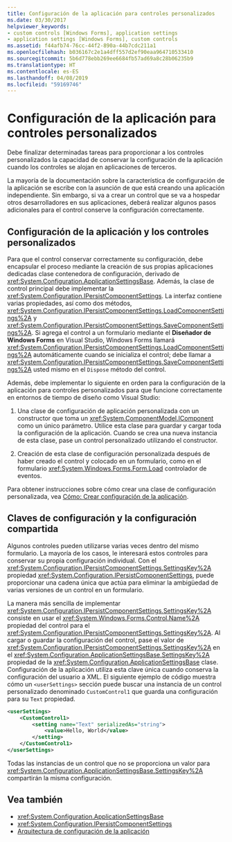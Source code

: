 ```yaml
---
title: Configuración de la aplicación para controles personalizados
ms.date: 03/30/2017
helpviewer_keywords:
- custom controls [Windows Forms], application settings
- application settings [Windows Forms], custom controls
ms.assetid: f44afb74-76cc-44f2-890a-44b7cdc211a1
ms.openlocfilehash: b036167c2e1a4dff557d2ef90eaa964710533410
ms.sourcegitcommit: 5b6d778ebb269ee6684fb57ad69a8c28b06235b9
ms.translationtype: HT
ms.contentlocale: es-ES
ms.lasthandoff: 04/08/2019
ms.locfileid: "59169746"
---
```

# <a name="application-settings-for-custom-controls"></a>Configuración de la aplicación para controles personalizados
Debe finalizar determinadas tareas para proporcionar a los controles personalizados la capacidad de conservar la configuración de la aplicación cuando los controles se alojan en aplicaciones de terceros.  
  
 La mayoría de la documentación sobre la característica de configuración de la aplicación se escribe con la asunción de que está creando una aplicación independiente. Sin embargo, si va a crear un control que se va a hospedar otros desarrolladores en sus aplicaciones, deberá realizar algunos pasos adicionales para el control conserve la configuración correctamente.  
  
## <a name="application-settings-and-custom-controls"></a>Configuración de la aplicación y los controles personalizados  
 Para que el control conservar correctamente su configuración, debe encapsular el proceso mediante la creación de sus propias aplicaciones dedicadas clase contenedora de configuración, derivado de <xref:System.Configuration.ApplicationSettingsBase>. Además, la clase de control principal debe implementar la <xref:System.Configuration.IPersistComponentSettings>. La interfaz contiene varias propiedades, así como dos métodos, <xref:System.Configuration.IPersistComponentSettings.LoadComponentSettings%2A> y <xref:System.Configuration.IPersistComponentSettings.SaveComponentSettings%2A>. Si agrega el control a un formulario mediante el **Diseñador de Windows Forms** en Visual Studio, Windows Forms llamará <xref:System.Configuration.IPersistComponentSettings.LoadComponentSettings%2A> automáticamente cuando se inicializa el control; debe llamar a <xref:System.Configuration.IPersistComponentSettings.SaveComponentSettings%2A> usted mismo en el `Dispose` método del control.  
  
 Además, debe implementar lo siguiente en orden para la configuración de la aplicación para controles personalizados para que funcione correctamente en entornos de tiempo de diseño como Visual Studio:  
  
1.  Una clase de configuración de aplicación personalizada con un constructor que toma un <xref:System.ComponentModel.IComponent> como un único parámetro. Utilice esta clase para guardar y cargar toda la configuración de la aplicación. Cuando se crea una nueva instancia de esta clase, pase un control personalizado utilizando el constructor.  
  
2.  Creación de esta clase de configuración personalizada después de haber creado el control y colocado en un formulario, como en el formulario <xref:System.Windows.Forms.Form.Load> controlador de eventos.  
  
 Para obtener instrucciones sobre cómo crear una clase de configuración personalizada, vea [Cómo: Crear configuración de la aplicación](how-to-create-application-settings.md).  
  
## <a name="settings-keys-and-shared-settings"></a>Claves de configuración y la configuración compartida  
 Algunos controles pueden utilizarse varias veces dentro del mismo formulario. La mayoría de los casos, le interesará estos controles para conservar su propia configuración individual. Con el <xref:System.Configuration.IPersistComponentSettings.SettingsKey%2A> propiedad <xref:System.Configuration.IPersistComponentSettings>, puede proporcionar una cadena única que actúa para eliminar la ambigüedad de varias versiones de un control en un formulario.  
  
 La manera más sencilla de implementar <xref:System.Configuration.IPersistComponentSettings.SettingsKey%2A> consiste en usar el <xref:System.Windows.Forms.Control.Name%2A> propiedad del control para el <xref:System.Configuration.IPersistComponentSettings.SettingsKey%2A>. Al cargar o guardar la configuración del control, pase el valor de <xref:System.Configuration.IPersistComponentSettings.SettingsKey%2A> en el <xref:System.Configuration.ApplicationSettingsBase.SettingsKey%2A> propiedad de la <xref:System.Configuration.ApplicationSettingsBase> clase. Configuración de la aplicación utiliza esta clave única cuando conserva la configuración del usuario a XML. El siguiente ejemplo de código muestra cómo un `<userSettings>` sección puede buscar una instancia de un control personalizado denominado `CustomControl1` que guarda una configuración para su `Text` propiedad.  
  
```xml  
<userSettings>  
    <CustomControl1>  
        <setting name="Text" serializedAs="string">  
            <value>Hello, World</value>  
        </setting>  
    </CustomControl1>  
</userSettings>  
```  
  
 Todas las instancias de un control que no se proporciona un valor para <xref:System.Configuration.ApplicationSettingsBase.SettingsKey%2A> compartirán la misma configuración.  
  
## <a name="see-also"></a>Vea también

- <xref:System.Configuration.ApplicationSettingsBase>
- <xref:System.Configuration.IPersistComponentSettings>
- [Arquitectura de configuración de la aplicación](application-settings-architecture.md)
